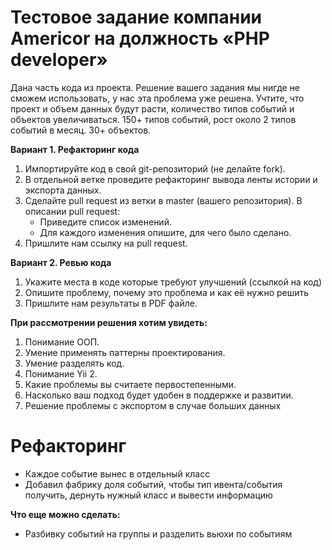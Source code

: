 # Тестовое задание компании Americor на должность «PHP developer»

Дана часть кода из проекта. Решение вашего задания мы нигде не сможем использовать, у нас эта проблема уже решена. Учтите, что проект и объем данных будут расти, количество типов событий и объектов увеличиваться. 150+ типов событий, рост около 2 типов событий в месяц. 30+ объектов.

**Вариант 1. Рефакторинг кода**

1. Импортируйте код в свой git-репозиторий (не делайте fork).
2. В отдельной ветке проведите рефакторинг вывода ленты истории и экспорта данных.
3. Сделайте pull request из ветки в master (вашего репозитория). В описании pull request:
    - Приведите список изменений.
    - Для каждого изменения опишите, для чего было сделано.
4. Пришлите нам ссылку на pull request.

**Вариант 2. Ревью кода**

1. Укажите места в коде которые требуют улучшений (ссылкой на код)
2. Опишите проблему, почему это проблема и как её нужно решить
3. Пришлите нам результаты в PDF файле.

**При рассмотрении решения хотим увидеть:**

1. Понимание ООП.
2. Умение применять паттерны проектирования.
3. Умение разделять код.
4. Понимание Yii 2.
5. Какие проблемы вы считаете первостепенными.
6. Насколько ваш подход будет удобен в поддержке и развитии.
7. Решение проблемы с экспортом в случае больших данных


# Рефакторинг
- Каждое событие вынес в отдельный класс
- Добавил фабрику доля событий, чтобы тип ивента/события получить, дернуть нужный класс и вывести информацию

**Что еще можно сделать:**
- Разбивку событий на группы и разделить вьюхи по событиям